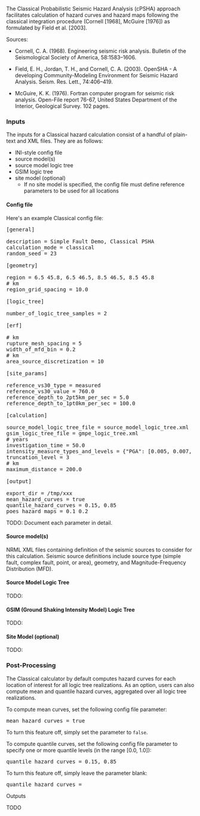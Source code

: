The Classical Probabilistic Seismic Hazard Analysis (cPSHA) approach facilitates calculation of hazard curves and hazard maps following the classical integration procedure (Cornell [1968], McGuire [1976]) as formulated by Field et al. [2003].

Sources:

* Cornell, C. A. (1968).
  Engineering seismic risk analysis.
  Bulletin of the Seismological Society of America, 58:1583–1606.

* Field, E. H., Jordan, T. H., and Cornell, C. A. (2003).
  OpenSHA - A developing Community-Modeling
  Environment for Seismic Hazard Analysis. Seism. Res. Lett., 74:406–419.

* McGuire, K. K. (1976).
  Fortran computer program for seismic risk analysis. Open-File report 76-67,
  United States Department of the Interior, Geological Survey. 102 pages.

### Inputs

The inputs for a Classical hazard calculation consist of a handful of plain-text and XML files. They are as follows:

* INI-style config file
* source model(s)
* source model logic tree
* GSIM logic tree
* site model (optional)
  - If no site model is specified, the config file must define reference parameters to be used for all locations

#### Config file

Here's an example Classical config file:

<pre>
[general]

description = Simple Fault Demo, Classical PSHA
calculation_mode = classical
random_seed = 23

[geometry]

region = 6.5 45.8, 6.5 46.5, 8.5 46.5, 8.5 45.8
# km
region_grid_spacing = 10.0

[logic_tree]

number_of_logic_tree_samples = 2

[erf]

# km
rupture_mesh_spacing = 5
width_of_mfd_bin = 0.2
# km
area_source_discretization = 10

[site_params]

reference_vs30_type = measured
reference_vs30_value = 760.0
reference_depth_to_2pt5km_per_sec = 5.0
reference_depth_to_1pt0km_per_sec = 100.0

[calculation]

source_model_logic_tree_file = source_model_logic_tree.xml
gsim_logic_tree_file = gmpe_logic_tree.xml
# years
investigation_time = 50.0
intensity_measure_types_and_levels = {"PGA": [0.005, 0.007, 0.0098, 0.0137, 0.0192, 0.0269, 0.0376, 0.0527, 0.0738, 0.103, 0.145, 0.203, 0.284, 0.397, 0.556, 0.778, 1.09, 1.52, 2.13], "SA(0.025)": [0.005, 0.007, 0.0098, 0.0137, 0.0192, 0.0269, 0.0376, 0.0527, 0.0738, 0.103, 0.145, 0.203, 0.284, 0.397, 0.556, 0.778, 1.09, 1.52, 2.13]}
truncation_level = 3
# km
maximum_distance = 200.0

[output]

export_dir = /tmp/xxx
mean_hazard_curves = true
quantile_hazard_curves = 0.15, 0.85
poes_hazard_maps = 0.1 0.2
</pre>

TODO: Document each parameter in detail.

#### Source model(s)

NRML XML files containing definition of the seismic sources to consider for this calculation. Seismic source definitions include source type (simple fault, complex fault, point, or area), geometry, and Magnitude-Frequency Distribution (MFD).

#### Source Model Logic Tree

TODO:

#### GSIM (Ground Shaking Intensity Model) Logic Tree

TODO:

#### Site Model (optional)

TODO:

### Post-Processing

The Classical calculator by default computes hazard curves for each location of interest for all logic tree realizations. As an option, users can also compute mean and quantile hazard curves, aggregated over all logic tree realizations.

To compute mean curves, set the following config file parameter:

<pre>mean_hazard_curves = true</pre>

To turn this feature off, simply set the parameter to `false`.

To compute quantile curves, set the following config file parameter to specify one or more quantile levels (in the range [0.0, 1.0]):

<pre>quantile_hazard_curves = 0.15, 0.85</pre>

To turn this feature off, simply leave the parameter blank:

<pre>quantile_hazard_curves =</pre>

Outputs

TODO